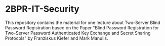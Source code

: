 # 2BPR-IT-Security
This repository contains the material for one lecture about Two-Server Blind Password Registration based on the Paper "Blind Password Registration for Two-Server Password Authenticated Key Exchange and Secret Sharing Protocols" by Franziskus Kiefer and Mark Manulis.
